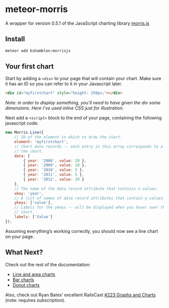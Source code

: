 meteor-morris
===============
A wrapper for version 0.5.1 of the JavaScript charting library [morris.js](http://morrisjs.github.io/morris.js/)

## Install
``` sh
meteor add bshamblen:morrisjs
```

## Your first chart
Start by adding a `<div>` to your page that will contain your chart. Make sure it has an ID so you can refer to it in your Javascript later.
```html
<div id="myfirstchart" style="height: 250px;"></div>
```
*Note: in order to display something, you’ll need to have given the div some dimensions. Here I’ve used inline CSS just for illustration.*

Next add a `<script>` block to the end of your page, containing the following javascript code:

```JavaScript
new Morris.Line({
    // ID of the element in which to draw the chart.
    element: 'myfirstchart',
    // Chart data records -- each entry in this array corresponds to a point on
    // the chart.
    data: [
        { year: '2008', value: 20 },
        { year: '2009', value: 10 },
        { year: '2010', value: 5 },
        { year: '2011', value: 5 },
        { year: '2012', value: 20 }
    ],
    // The name of the data record attribute that contains x-values.
    xkey: 'year',
    // A list of names of data record attributes that contain y-values.
    ykeys: ['value'],
    // Labels for the ykeys -- will be displayed when you hover over the
    // chart.
    labels: ['Value']
});
```
Assuming everything’s working correctly, you should now see a line chart on your page.

## What Next?

Check out the rest of the documentation:

* [Line and area charts](http://morrisjs.github.io/morris.js/lines.html)
* [Bar charts](http://morrisjs.github.io/morris.js/bars.html)
* [Donut charts](http://morrisjs.github.io/morris.js/donuts.html)

Also, check out Ryan Bates’ excellent RailsCast [#223 Graphs and Charts](http://railscasts.com/episodes/223-charts-graphs-revised) (note: requires subscription).
